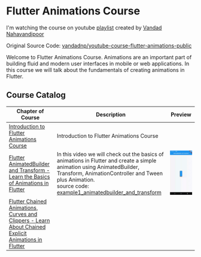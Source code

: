# Flutter Animations Course

I'm watching the course on youtube [playlist](https://www.youtube.com/playlist?list=PL6yRaaP0WPkW3kwAerPeRqGBvJfO8O4S7)  created by [Vandad Nahavandipoor](https://www.youtube.com/@VandadNP)

Original Source Code: [vandadnp/youtube-course-flutter-animations-public](https://github.com/vandadnp/youtube-course-flutter-animations-public)

Welcome to Flutter Animations Course. Animations are an important part of building fluid and modern user interfaces in mobile or web applications. In this course we will talk about the fundamentals of creating animations in Flutter.  

## Course Catalog

| Chapter of Course                                            | Description                                                  | Preview                                                      |
| ------------------------------------------------------------ | ------------------------------------------------------------ | ------------------------------------------------------------ |
| [Introduction to Flutter Animations Course](https://youtu.be/b4ii9QoHfY8?list=PL6yRaaP0WPkW3kwAerPeRqGBvJfO8O4S7) | Introduction to Flutter Animations Course                    |                                                              |
| [Flutter AnimatedBuilder and Transform - Learn the Basics of Animations in Flutter](https://youtu.be/z6KweorVrNk?list=PL6yRaaP0WPkW3kwAerPeRqGBvJfO8O4S7) | In this video we will check out the basics of animations in Flutter and create a simple animation using AnimatedBuilder, Transform, AnimationController and Tween plus Animation.<br/>source code: [example1_animatedbuilder_and_transform](./example1_animatedbuilder_and_transform) | ![example1](.README.assets/example1_animatedbuilder_and_transform.gif) |
| [Flutter Chained Animations, Curves and Clippers - Learn About Chained Explicit Animations in Flutter](https://youtu.be/md1vrcHyxig?list=PL6yRaaP0WPkW3kwAerPeRqGBvJfO8O4S7) |                                                              |                                                              |

